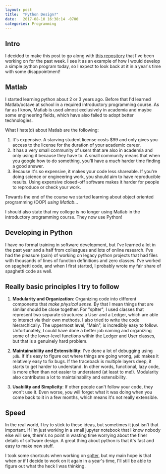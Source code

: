 ```yaml
---
layout: post
title:  "Python Design?"
date:   2017-08-10 16:38:14 -0700
categories: Programming
---
```


## Intro

I decided to make this post to go along with [this repository](https://github.com/gavin-peterkin/splter)
that I've been working on for the past week.
I see it as an example of how I would develop a simple python program today, so
I expect to look back at it in a year's time with some disappointment!

## Matlab

I started learning python about 2 or 3 years ago. Before that I'd learned Matlab/octave
at school in a required introductory programming course. As far as I know, Matlab
is used almost exclusively in academia and maybe some engineering fields, which have
also failed to adopt better technologies.

What I hate(d) about Matlab are the following:
1. It's expensive. A starving student license costs $99 and only gives you access
to the license for the duration of your academic career.
2. It has a very small community of users that are also in academia and only using
it because they have to. A small community means that when you google how to do
something, you'll have a _much_ harder time finding a good answer.
3. Because it's so expensive, it makes your code less shareable. If you're doing
science or engineering work, you should aim to have reproducible
results. Using expensive closed-off software makes it harder for people to reproduce
or check your work.

Towards the end of the course we started learning about object oriented programming
(OOP) _using Matlab_...

I should also state that my college is no longer using Matlab
in the introductory programming course. They now use Python!

## Developing in Python

I have no formal training in software development, but I've learned a lot
in the past year and a half from colleagues and lots of online research.
I've had the pleasure (pain) of working on legacy python projects that had files
with thousands of lines of function definitions and zero classes.
I've worked on spaghetti code, and when I first started, I probably
wrote my fair share of spaghetti code as well.

## Really basic principles I try to follow

1. **Modularity and Organization**:
Organizing code into different components that _make physical sense_. By that I mean
things that are similar should be close together.
For "splter",
I used classes that represent two separate structures: a User and a Ledger, which
are able to interact via their own methods. I also tried to write the code
hierarchically. The uppermost level, "Main", is incredibly easy to follow. Unfortunately,
I could have done a better job naming and organizing some of the lower-level functions within the Ledger
and User classes, but that is a genuinely hard problem.

2. **Maintainability and Extensibility**:
I've done
a lot of debugging using `pdb`. If it's easy to figure out where things are going wrong,
`pdb` makes it relatively easy to fix bugs. If the traceback is
multiple layers deep, it starts to get harder to understand. In other words, functional,
lazy code, is more often than not easier to understand (at least to me!). Modularity
also contributes a lot to maintainability and extensibility.

3. **Usability and Simplicity**:
If other people can't follow your code, they won't use it. Even worse,
_you_ will forget what it was doing when you come back to it in a few months, which
means it's not really extensible.

## Speed

In the real world, I try to stick to these ideas, but sometimes it just isn't that important.
If I'm just working in a small jupyter notebook that I know nobody else will see,
there's no point in wasting time worrying about the finer details of software design. A great
thing about python is that it's fast and easy to make new stuff.

I took some shortcuts when working on [splter](https://github.com/gavin-peterkin/splter),
but my main hope is that when or if I decide to work on it again in a year's time,
I'll still be able to figure out what the heck I was thinking.
